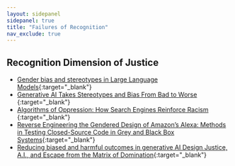 ```yaml
---
layout: sidepanel
sidepanel: true
title: "Failures of Recognition"
nav_exclude: true
---
```


## Recognition Dimension of Justice
- [Gender bias and stereotypes in Large Language Models](https://dl.acm.org/doi/fullHtml/10.1145/3582269.3615599){:target="_blank"}
- [Generative AI Takes Stereotypes and Bias From Bad to Worse ](https://www.bloomberg.com/graphics/2023-generative-ai-bias/){:target="_blank"}
- [Algorithms of Oppression: How Search Engines Reinforce Racism ](https://www.jstor.org/stable/j.ctt1pwt9w5){:target="_blank"}
- [Reverse Engineering the Gendered Design of Amazon’s Alexa: Methods in Testing Closed-Source Code in Grey and Black Box Systems](https://digitalhumanities.org/dhq/vol/17/2/000700/000700.html){:target="_blank"}
- [Reducing biased and harmful outcomes in generative AI Design Justice, A.I., and Escape from the Matrix of Domination](https://jods.mitpress.mit.edu/pub/costanza-chock/release/4){:target="_blank"}
